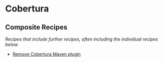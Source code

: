 # Cobertura

## Composite Recipes

_Recipes that include further recipes, often including the individual recipes below._

* [Remove Cobertura Maven plugin](./removecoberturamavenplugin.md)



